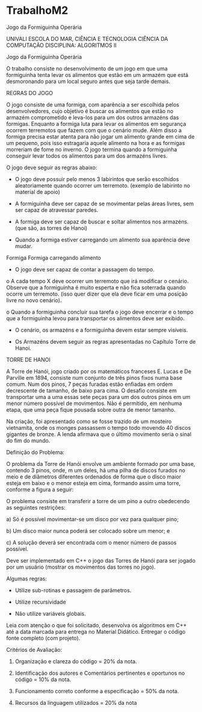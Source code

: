 # TrabalhoM2
Jogo da Formiguinha Operária

UNIVALI
ESCOLA DO MAR, CIÊNCIA E TECNOLOGIA
CIÊNCIA DA COMPUTAÇÃO
DISCIPLINA: ALGORITMOS II

Jogo da Formiguinha Operária

O trabalho consiste no desenvolvimento de um jogo em que uma formiguinha tenta levar os alimentos que estão em um armazém que está desmoronando para um local seguro antes que seja tarde demais.

REGRAS DO JOGO

O jogo consiste de uma formiga, com aparência a ser escolhida pelos desenvolvedores, cujo objetivo é buscar os alimentos que estão no armazém comprometido e leva-los para um dos outros armazéns das formigas. Enquanto a formiga luta para levar os alimentos em segurança ocorrem terremotos que fazem com que o cenário mude. Além disso a formiga precisa estar atenta para não jogar um alimento grande em cima de um pequeno, pois isso estragaria aquele alimento na hora e as formigas morreriam de fome no inverno. O jogo termina quando a formiguinha conseguir levar todos os alimentos para um dos armazéns livres.

O jogo deve seguir as regras abaixo:

* O jogo deve possuir pelo menos 3 labirintos que serão escolhidos aleatoriamente quando ocorrer um terremoto. (exemplo de labirinto no material de apoio)

* A formiguinha deve ser capaz de se movimentar pelas áreas livres, sem ser capaz de atravessar paredes.

* A formiga deve ser capaz de buscar e soltar alimentos nos armazéns. (que são, as torres de Hanoi)

* Quando a formiga estiver carregando um alimento sua aparência deve mudar.

Formiga Formiga carregando alimento

* O jogo deve ser capaz de contar a passagem do tempo.

o A cada tempo X deve ocorrer um terremoto que irá modificar o cenário. Observe que a formiguinha é muito esperta e não fica soterrada quando ocorre um terremoto. (isso quer dizer que ela deve ficar em uma posição livre no novo cenário).

o Quando a formiguinha concluir sua tarefa o jogo deve encerrar e o tempo que a formiguinha levou para transportar os alimentos deve ser exibido.

* O cenário, os armazéns e a formiguinha devem estar sempre visíveis.

* Os Armazéns devem seguir as regras apresentadas no Capítulo Torre de Hanoi.

TORRE DE HANOI

A Torre de Hanói, jogo criado por os matemáticos franceses E. Lucas e De Parville em 1894, consiste num conjunto de três pinos fixos numa base comum. Num dos pinos, 7 peças furadas estão enfiadas em ordem decrescente de tamanho, de baixo para cima. O desafio consiste em transportar uma a uma essas sete peças para um dos outros pinos em um menor número possível de movimentos. Não é permitido, em nenhuma etapa, que uma peça fique pousada sobre outra de menor tamanho.

Na criação, foi apresentado como se fosse trazido de um mosteiro vietnamita, onde os monges passassem o tempo todo movendo 40 discos gigantes de bronze. A lenda afirmava que o último movimento seria o sinal do fim do mundo.

Definição do Problema:

O problema da Torre de Hanói envolve um ambiente formado por uma base, contendo 3 pinos, onde, m um deles, há uma pilha de discos furados no meio e de diâmetros diferentes ordenados de forma que o disco maior esteja em baixo e o menor esteja em cima, formando assim uma torre, conforme a figura a seguir:

O problema consiste em transferir a torre de um pino a outro obedecendo as seguintes restrições:

a) Só é possível movimentar-se um disco por vez para qualquer pino;

b) Um disco maior nunca poderá ser colocado sobre um menor; e

c) A solução deverá ser encontrada com o menor número de passos possível.

Deve ser implementado em C++ o jogo das Torres de Hanói para ser jogado por um usuário (mostrar os movimentos das torres no jogo).

Algumas regras:

* Utilize sub-rotinas e passagem de parâmetros.

* Utilize recursividade

* Não utilize variáveis globais.

Leia com atenção o que foi solicitado, desenvolva os algoritmos em C++ até a data marcada para entrega no Material Didático. Entregar o código fonte completo (com projeto).

Critérios de Avaliação:

1. Organização e clareza do código = 20% da nota.

2. Identificação dos autores e Comentários pertinentes e oportunos no código = 10% da nota.

3. Funcionamento correto conforme a especificação = 50% da nota.

4. Recursos da linguagem utilizados = 20% da nota
